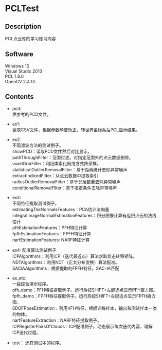 # PCLTest

## Description
PCL点云库的学习练习内容

## Software
Windows 10  
Visual Studio 2013  
PCL 1.8.0  
OpenCV 2.4.13

## Contents
* pcd:  
供参考的PCD文件。

* ex1:  
读取CSV文件，根据参数畸变矫正，转世界坐标系后PCL显示结果。

* ex2:  
不同滤波方法的测试例子。  
showPCD：读取PCD文件然后对比显示。  
pathThroughFilter：范围过滤。对指定范围外的点云数据删除。  
voxelGridFilter：利用体素化网络方式降采样。  
statisticalOutlierRemovalFilter：基于距离统计去除异常噪声  
extractIndicedFilter：从点云数据中提取索引  
radiusOutlierRemovalFilter：基于邻居数量去除异常噪声  
conditionalRemovalFilter：基于指定条件去除异常噪声  

* ex3:  
不同特征提取测试例子。  
estimatingTheNormalsFeatures：PCA估计法向量  
integralImageNormalEstimationFeatures：积分图像计算有组织点云的法线估计  
pfhEstimationFeatures：PFH特征计算  
fpfhEstimationFeatures：FPFH特征计算  
narfEstimationFeatures: NARF特征计算  

* ex4:
配准算法测试例子  
ICPAlgorithms：利用ICP（迭代最近点）算法求取状态转移矩阵。  
NDTAlgorithms：利用NDT（正太分布变换）算法配准。  
SACIAAlgorithms：根据提取的FPFH特征，SAC-IA匹配  

* ex_etc:  
一些综合演示程序。  
pfh_demo：PFH特征提取例子。运行后按SHIFT+左键选点显示PFH直方图。  
fpfh_demo：FPFH特征提取例子。运行后按SHIFT+左键选点显示FPFH直方图。  
6DOFPoseEstimation：利用VFH特征，根据训练样本，输出和测试样本一类的物体。  
narfFeatureExtraction：NARF特征提取例子。  
ICPRegisterPairsOfClouds：ICP配准例子。动态展示每次迭代内容，理解ICP迭代过程。  
  
* test：
还在测试中的程序。